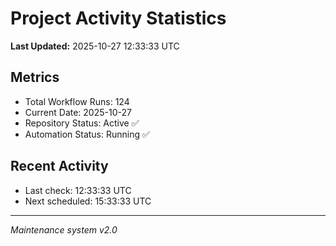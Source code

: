 # Project Activity Statistics

**Last Updated:** 2025-10-27 12:33:33 UTC

## Metrics
- Total Workflow Runs: 124
- Current Date: 2025-10-27
- Repository Status: Active ✅
- Automation Status: Running ✅

## Recent Activity
- Last check: 12:33:33 UTC
- Next scheduled: 15:33:33 UTC

---
*Maintenance system v2.0*
